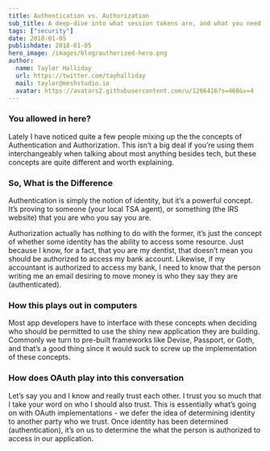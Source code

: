 ```yaml
---
title: Authentication vs. Authorization
sub_title: A deep-dive into what session tokens are, and what you need to be aware of when implementing them.
tags: ["security"]
date: 2018-01-05
publishdate: 2018-01-05
hero_image: /images/blog/authorized-hero.png
author:
  name: Taylor Halliday
  url: https://twitter.com/tayhalliday
  mail: taylor@meshstudio.io
  avatar: https://avatars2.githubusercontent.com/u/1266416?s=460&v=4
---
```


### You allowed in here?
Lately I have noticed quite a few people mixing up the the concepts of Authentication and Authorization. This isn’t a big deal if you’re using them interchangeably when talking about most anything besides tech, but these concepts are quite different and worth explaining.

### So, What is the Difference
Authentication is simply the notion of identity, but it’s a powerful concept. It’s proving to someone (your local TSA agent), or something (the IRS website) that you are who you say you are. 

Authorization actually has nothing to do with the former, it’s just the concept of whether some identity has the ability to access some resource. Just because I know, for a fact, that you are my dentist, that doesn’t mean you should be authorized to access my bank account. Likewise, if my accountant is authorized to access my bank, I need to know that the person writing me an email desiring to move money is who they say they are (authenticated). 

### How this plays out in computers
Most app developers have to interface with these concepts when deciding who should be permitted to use the shiny new application they are building. Commonly we turn to pre-built frameworks like Devise, Passport, or Goth, and that’s a good thing since it would suck to screw up the implementation of these concepts. 

### How does OAuth play into this conversation
Let’s say you and I know and really trust each other. I trust you so much that I take your word on who I should also trust. This is essentially what’s going on with OAuth implementations - we defer the idea of determining identity to another party who we trust. Once identity has been determined (authentication), it’s on us to determine the what the person is authorized to access in our application. 

